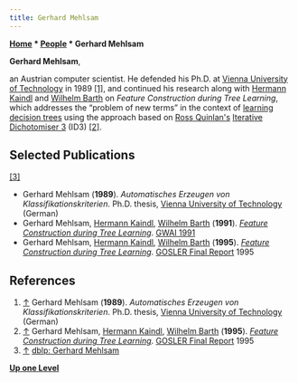 ```yaml
---
title: Gerhard Mehlsam
---
```

**[Home](Home "Home") * [People](People "People") * Gerhard Mehlsam**

**Gerhard Mehlsam**,

an Austrian computer scientist. He defended his Ph.D. at [Vienna University of Technology](Vienna_University_of_Technology "Vienna University of Technology") in 1989 <a id="cite-note-1" href="#cite-ref-1">[1]</a>,
and continued his research along with [Hermann Kaindl](Hermann_Kaindl "Hermann Kaindl") and [Wilhelm Barth](Wilhelm_Barth "Wilhelm Barth") on *Feature Construction during Tree Learning*,
which addresses the “problem of new terms” in the context of [learning decision trees](https://en.wikipedia.org/wiki/Decision_tree_learning) using the approach based on [Ross Quinlan's](Ross_Quinlan "Ross Quinlan") [Iterative Dichotomiser 3](https://en.wikipedia.org/wiki/ID3_algorithm) (ID3) <a id="cite-note-2" href="#cite-ref-2">[2]</a>.

## Selected Publications

<a id="cite-note-3" href="#cite-ref-3">[3]</a>

- Gerhard Mehlsam (**1989**). *Automatisches Erzeugen von Klassifikationskriterien*. Ph.D. thesis, [Vienna University of Technology](Vienna_University_of_Technology "Vienna University of Technology") (German)
- Gerhard Mehlsam, [Hermann Kaindl](Hermann_Kaindl "Hermann Kaindl"), [Wilhelm Barth](Wilhelm_Barth "Wilhelm Barth") (**1991**). *[Feature Construction during Tree Learning](https://link.springer.com/chapter/10.1007/978-3-662-02711-0_6)*. [GWAI 1991](https://dblp.uni-trier.de/db/conf/ki/gwai91.html)
- Gerhard Mehlsam, [Hermann Kaindl](Hermann_Kaindl "Hermann Kaindl"), [Wilhelm Barth](Wilhelm_Barth "Wilhelm Barth") (**1995**). *[Feature Construction during Tree Learning](https://rd.springer.com/chapter/10.1007/3-540-60217-8_18)*. [GOSLER Final Report](https://dblp.uni-trier.de/db/conf/gosler/gosler1995.html) 1995

## References

1. <a id="cite-ref-1" href="#cite-note-1">↑</a> Gerhard Mehlsam (**1989**). *Automatisches Erzeugen von Klassifikationskriterien*. Ph.D. thesis, [Vienna University of Technology](Vienna_University_of_Technology "Vienna University of Technology") (German)
1. <a id="cite-ref-2" href="#cite-note-2">↑</a> Gerhard Mehlsam, [Hermann Kaindl](Hermann_Kaindl "Hermann Kaindl"), [Wilhelm Barth](Wilhelm_Barth "Wilhelm Barth") (**1995**). *[Feature Construction during Tree Learning](https://rd.springer.com/chapter/10.1007/3-540-60217-8_18)*. [GOSLER Final Report](https://dblp.uni-trier.de/db/conf/gosler/gosler1995.html) 1995
1. <a id="cite-ref-3" href="#cite-note-3">↑</a> [dblp: Gerhard Mehlsam](https://dblp.uni-trier.de/pers/hd/m/Mehlsam:Gerhard.html)

**[Up one Level](People "People")**

